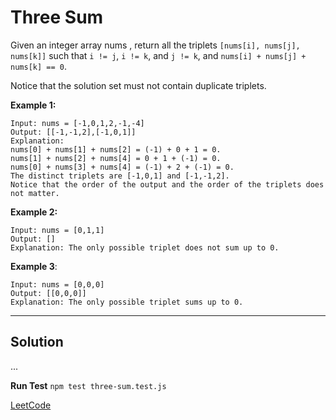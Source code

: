 # Three Sum

Given an integer array nums , return all the triplets ` [nums[i], nums[j], nums[k]] ` such that ` i != j `, ` i != k `, and ` j != k `, and ` nums[i] + nums[j] + nums[k] == 0 `.

Notice that the solution set must not contain duplicate triplets.

**Example 1:**

```text
Input: nums = [-1,0,1,2,-1,-4]
Output: [[-1,-1,2],[-1,0,1]]
Explanation: 
nums[0] + nums[1] + nums[2] = (-1) + 0 + 1 = 0.
nums[1] + nums[2] + nums[4] = 0 + 1 + (-1) = 0.
nums[0] + nums[3] + nums[4] = (-1) + 2 + (-1) = 0.
The distinct triplets are [-1,0,1] and [-1,-1,2].
Notice that the order of the output and the order of the triplets does not matter.
```

**Example 2:**

```text
Input: nums = [0,1,1]
Output: []
Explanation: The only possible triplet does not sum up to 0.
```

**Example 3**:

```text
Input: nums = [0,0,0]
Output: [[0,0,0]]
Explanation: The only possible triplet sums up to 0.
```

---

## Solution

...

**Run Test** `npm test three-sum.test.js`

[LeetCode](https://leetcode.com/problems/3sum/)
